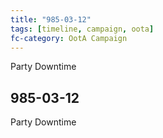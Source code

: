 ```yaml
---
title: "985-03-12"
tags: [timeline, campaign, oota]
fc-category: OotA Campaign
---
```

<span class='ob-timelines'
	data-date='985-03-12-00'
	data-title='Campaign: NAGA Adventures'
	data-class='orange'> Party Downtime </span>
## 985-03-12
Party Downtime
